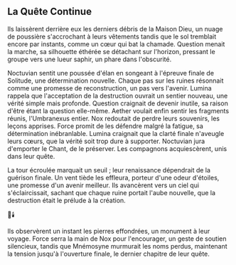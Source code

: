 ## La Quête Continue

Ils laissèrent derrière eux les derniers débris de la Maison Dieu, un nuage de poussière s'accrochant à leurs vêtements tandis que le sol tremblait encore par instants, comme un cœur qui bat la chamade. Question menait la marche, sa silhouette éthérée se détachant sur l'horizon, pressant le groupe vers une lueur saphir, un phare dans l'obscurité.

Noctuvian sentit une poussée d'élan en songeant à l'épreuve finale de Solitude, une détermination nouvelle. Chaque pas sur les ruines résonnait comme une promesse de reconstruction, un pas vers l'avenir. Lumina rappela que l'acceptation de la destruction ouvrait un sentier nouveau, une vérité simple mais profonde. Question craignait de devenir inutile, sa raison d'être étant la question elle-même. Aether voulait enfin sentir les fragments réunis, l'Umbranexus entier. Nox redoutait de perdre leurs souvenirs, les leçons apprises. Force promit de les défendre malgré la fatigue, sa détermination inébranlable. Lumina craignait que la clarté finale n'aveugle leurs cœurs, que la vérité soit trop dure à supporter. Noctuvian jura d'emporter le Chant, de le préserver. Les compagnons acquiescèrent, unis dans leur quête.

La tour écroulée marquait un seuil ; leur renaissance dépendrait de la guérison finale. Un vent tiède les effleura, porteur d'une odeur d'étoiles, une promesse d'un avenir meilleur. Ils avancèrent vers un ciel qui s'éclaircissait, sachant que chaque ruine portait l'aube nouvelle, que la destruction était le prélude à la création.

🌌🕯️

Ils observèrent un instant les pierres effondrées, un monument à leur voyage. Force serra la main de Nox pour l'encourager, un geste de soutien silencieux, tandis que Mnémosyne murmurait les noms perdus, maintenant la tension jusqu'à l'ouverture finale, le dernier chapitre de leur quête.